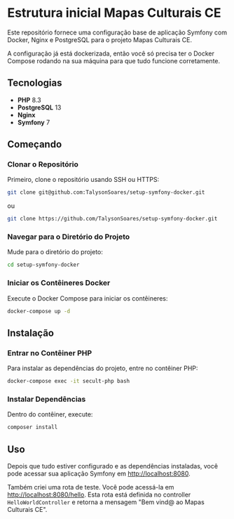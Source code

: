 # Estrutura inicial Mapas Culturais CE

Este repositório fornece uma configuração base de aplicação Symfony com Docker, Nginx e PostgreSQL para o projeto Mapas Culturais CE.

A configuração já está dockerizada, então você só precisa ter o Docker Compose rodando na sua máquina para que tudo funcione corretamente.

## Tecnologias

- **PHP** 8.3
- **PostgreSQL** 13
- **Nginx**
- **Symfony** 7

## Começando

### Clonar o Repositório

Primeiro, clone o repositório usando SSH ou HTTPS:

```bash
git clone git@github.com:TalysonSoares/setup-symfony-docker.git
```
ou
```bash
git clone https://github.com/TalysonSoares/setup-symfony-docker.git
```

### Navegar para o Diretório do Projeto
Mude para o diretório do projeto:

```bash
cd setup-symfony-docker
```

### Iniciar os Contêineres Docker
Execute o Docker Compose para iniciar os contêineres:
```bash
docker-compose up -d
```

## Instalação

### Entrar no Contêiner PHP
Para instalar as dependências do projeto, entre no contêiner PHP:
```bash
docker-compose exec -it secult-php bash
```

### Instalar Dependências
Dentro do contêiner, execute:
```bash
composer install
```

## Uso

Depois que tudo estiver configurado e as dependências instaladas, você pode acessar sua aplicação Symfony em [http://localhost:8080](http://localhost:8080).

Também criei uma rota de teste. Você pode acessá-la em [http://localhost:8080/hello](http://localhost:8080/hello). Esta rota está definida no controller `HelloWorldController` e retorna a mensagem "Bem vind@ ao Mapas Culturais CE".
